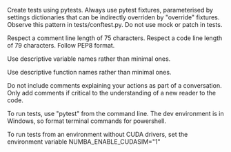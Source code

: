 Create tests using pytests. Always use pytest fixtures, parameterised by settings dictionaries that can be indirectly overriden by "override" fixtures. Observe this pattern in tests/conftest.py.
Do not use mock or patch in tests.

Respect a comment line length of 75 characters. Respect a code line length of 79 characters. Follow PEP8 format.

Use descriptive variable names rather than minimal ones.

Use descriptive function names rather than minimal ones.

Do not include comments explaining your actions as part of a conversation. Only add comments if critical to the understanding of a new reader to the code.

To run tests, use "pytest" from the command line. The dev environment is in Windows, so format terminal commands for powershell.

To run tests from an environment without CUDA drivers, set the environment variable NUMBA_ENABLE_CUDASIM="1"